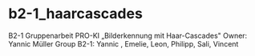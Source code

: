 # b2-1_haarcascades
B2-1 Gruppenarbeit PRO-KI „Bilderkennung mit Haar-Cascades"
Owner: Yannic Müller
Group B2-1: Yannic , Emelie, Leon, Philipp, Sali, Vincent

